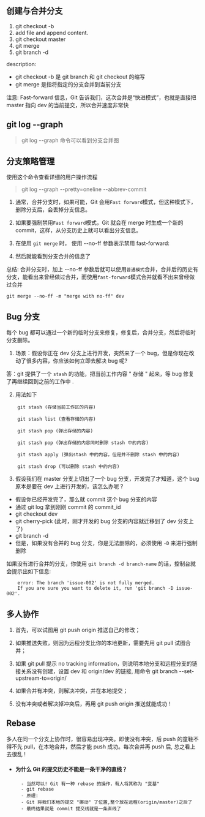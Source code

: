 ## 创建与合并分支

1. git checkout -b <branch-name>
2. add file and append content.
3. git checkout master
4. git merge <branch-name>
5. git branch -d <branch-name>

description:

- git checkout -b 是 git branch 和 git checkout 的缩写
- git merge 是指将指定的分支合并到当前分支

注意: Fast-forward 信息，Git 告诉我们，这次合并是“快进模式”，也就是直接把 master 指向 dev 的当前提交，所以合并速度非常快

## git log --graph

> git log --graph 命令可以看到分支合并图

## 分支策略管理

使用这个命令查看详细的用户操作流程

> git log --graph --pretty=oneline --abbrev-commit

1. 通常，合并分支时，如果可能，Git 会用`Fast forward`模式，但这种模式下，删除分支后，会丢掉分支信息。

2. 如果要强制禁用`Fast forward`模式，Git 就会在 merge 时生成一个新的 commit，这样，从分支历史上就可以看出分支信息。

3. 在使用 `git merge` 时， 使用 --no-ff 参数表示禁用 fast-forward:

4. 然后就能看到分支合并的信息了

总结: 合并分支时，加上 --no-ff 参数后就可以使用`普通模式`合并，合并后的历史有分支，能看出来曾经做过合并，而使用`fast-forward`模式合并就看不出来曾经做过合并

`git merge --no-ff -m "merge with no-ff" dev`

## Bug 分支

每个 bug 都可以通过一个新的临时分支来修复，修复后，合并分支，然后将临时分支删除。

1. 场景：假设你正在 dev 分支上进行开发，突然来了一个 bug，但是你现在改动了很多内容，你应该如何立即去解决 bug 呢?

答：git 提供了一个 `stash` 的功能，把当前工作内容 " 存储 " 起来，等 bug 修复了再继续回到之前的工作中 .

2. 用法如下

```
	git stash (存储当前工作区的内容)

	git stash list (查看存储的内容)

	git stash pop (弹出存储的内容)

	git stash pop (弹出存储的内容同时删除 stash 中的内容)

	git stash apply (弹出stash 中的内容，但是并不删除 stash 中的内容)

	git stash drop (可以删除 stash 中的内容)

```

3. 假设我们在 master 分支上切出了一个 bug 分支，开发完了才知道，这个 bug 原本是要在 dev 上进行开发的，该怎么办呢 ?

- 假设你已经开发完了，那么就 commit 这个 bug 分支的内容
- 通过 git log 拿到刚刚 commit 的 commit_id
- git checkout dev
- git cherry-pick <commit-id> (此时，刚才开发的 bug 分支的内容就迁移到了 dev 分支上了)
- git branch -d <bug-branch>
- 但是，如果没有合并的 bug 分支，你是无法删除的，必须使用 `-D` 来进行强制删除

如果没有进行合并的分支，你使用 `git branch -d branch-name` 的话，控制台就会提示出如下信息:

```
	error: The branch 'issue-002' is not fully merged.
	If you are sure you want to delete it, run 'git branch -D issue-002'.
```

## 多人协作

1. 首先，可以试图用 git push origin <branch-name>推送自己的修改；

2. 如果推送失败，则因为远程分支比你的本地更新，需要先用 git pull 试图合并；

3. 如果 git pull 提示 no tracking information，则说明本地分支和远程分支的链接关系没有创建，设置 dev 和 origin/dev 的链接, 用命令 git branch --set-upstream-to=origin/<branch-name> <branch-name>

4. 如果合并有冲突，则解决冲突，并在本地提交；

5. 没有冲突或者解决掉冲突后，再用 git push origin <branch-name>推送就能成功！

## Rebase

多人在同一个分支上协作时，很容易出现冲突。即使没有冲突，后 push 的童鞋不得不先 pull，在本地合并，然后才能 push 成功。每次合并再 push 后, 总之看上去很乱 !

- #### 为什么 Git 的提交历史不能是一条干净的直线？
      	- 当然可以! Git 有一种 rebase 的操作，有人将其称为 "变基"
      	- git rebase
      	- 原理:
      	- Git 将我们本地的提交 "挪动" 了位置,整个放在远程(origin/master)之后了
      	- 最终结果就是 commit 提交线就是一条直线了
